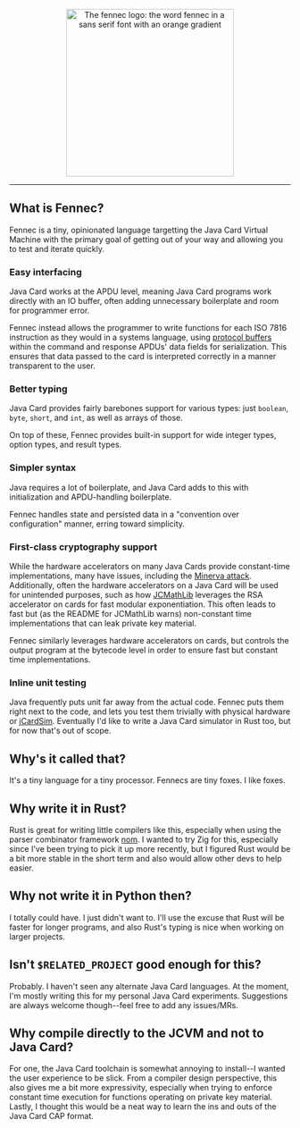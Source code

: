 <p align="center">
<img src="https://github.com/foxmoder/fennec/assets/6652788/655f0c10-b807-4e92-b043-7a6b8da303fd" alt="The fennec logo: the word fennec in a sans serif font with an orange gradient" width="300">
</p><hr>

## What is Fennec?

Fennec is a tiny, opinionated language targetting the Java Card Virtual Machine with the primary goal of getting out of your way and allowing you to test and iterate quickly.

### Easy interfacing

Java Card works at the APDU level, meaning Java Card programs work directly with an IO buffer, often adding unnecessary boilerplate and room for programmer error. 

Fennec instead allows the programmer to write functions for each ISO 7816 instruction as they would in a systems language, using [protocol buffers](https://protobuf.dev/) within the command and response APDUs' data fields for serialization. This ensures that data passed to the card is interpreted correctly in a manner transparent to the user.

### Better typing

Java Card provides fairly barebones support for various types: just `boolean`, `byte`, `short`, and `int`, as well as arrays of those.

On top of these, Fennec provides built-in support for wide integer types, option types, and result types.

### Simpler syntax

Java requires a lot of boilerplate, and Java Card adds to this with initialization and APDU-handling boilerplate.

Fennec handles state and persisted data in a "convention over configuration" manner, erring toward simplicity.

### First-class cryptography support

While the hardware accelerators on many Java Cards provide constant-time implementations, many have issues, including the [Minerva attack](https://cve.mitre.org/cgi-bin/cvename.cgi?name=CVE-2019-14318). Additionally, often the hardware accelerators on a Java Card will be used for unintended purposes, such as how [JCMathLib](https://github.com/OpenCryptoProject/JCMathLib) leverages the RSA accelerator on cards for fast modular exponentiation. This often leads to fast but (as the README for JCMathLib warns) non-constant time implementations that can leak private key material.

Fennec similarly leverages hardware accelerators on cards, but controls the output program at the bytecode level in order to ensure fast but constant time implementations.

### Inline unit testing

Java frequently puts unit far away from the actual code. Fennec puts them right next to the code, and lets you test them trivially with physical hardware or [jCardSim](https://github.com/licel/jcardsim). Eventually I'd like to write a Java Card simulator in Rust too, but for now that's out of scope.

## Why's it called that?

It's a tiny language for a tiny processor. Fennecs are tiny foxes. I like foxes.

## Why write it in Rust?

Rust is great for writing little compilers like this, especially when using the parser combinator framework [nom](https://github.com/rust-bakery/nom). I wanted to try Zig for this, especially since I've been trying to pick it up more recently, but I figured Rust would be a bit more stable in the short term and also would allow other devs to help easier.

## Why not write it in Python then?

I totally could have. I just didn't want to. I'll use the excuse that Rust will be faster for longer programs, and also Rust's typing is nice when working on larger projects.

## Isn't `$RELATED_PROJECT` good enough for this?

Probably. I haven't seen any alternate Java Card languages. At the moment, I'm mostly writing this for my personal Java Card experiments. Suggestions are always welcome though--feel free to add any issues/MRs.

## Why compile directly to the JCVM and not to Java Card?

For one, the Java Card toolchain is somewhat annoying to install--I wanted the user experience to be slick. From a compiler design perspective, this also gives me a bit more expressivity, especially when trying to enforce constant time execution for functions operating on private key material. Lastly, I thought this would be a neat way to learn the ins and outs of the Java Card CAP format.
